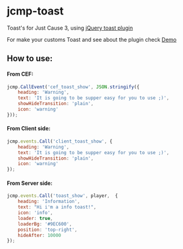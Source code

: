 # jcmp-toast

[](https://github.com/adam-p/markdown-here/raw/master/src/common/images/icon48.png "Logo Title Text 1")


Toast's for Just Cause 3, using [jQuery toast plugin](https://github.com/kamranahmedse/jquery-toast-plugin)

For make your customs Toast and see about the plugin check [Demo](http://kamranahmed.info/toast#toast-generator)

## How to use:

#### From CEF:

```javascript
jcmp.CallEvent('cef_toast_show', JSON.stringify({
    heading: 'Warning',
    text: 'It is going to be supper easy for you to use ;)',
    showHideTransition: 'plain',
    icon: 'warning'
}));
```

#### From Client side:

```javascript
jcmp.events.Call('client_toast_show', {
    heading: 'Warning',
    text: 'It is going to be supper easy for you to use ;)',
    showHideTransition: 'plain',
    icon: 'warning'
});
```

#### From Server side:
```javascript
jcmp.events.Call('toast_show', player,  {
    heading: 'Information',
    text: "Hi i'm a info toast!",
    icon: 'info',
    loader: true,
    loaderBg: '#9EC600',
    position: 'top-right',
    hideAfter: 10000
});
```

